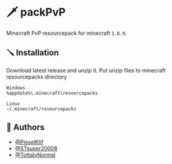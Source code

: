 
# 🗡️ packPvP

Minecraft PvP resourcepack for minecraft ```1.8.9```.


## 🪛 Installation

Download latest release and unzip it. Put unzip files to minecraft resourcepacks directory

```
Windows
%appdata%\.minecraft\resourcepacks
```

```
Linux
~/.minecraft/resourcepacks
```
    
## 👥 Authors

- [@PieselKlif](https://www.github.com/PieselKlif)
- [@STsuper20008](https://github.com/STsuper20008)
- [@TottalyNormal](https://github.com/TottalyNormal)

